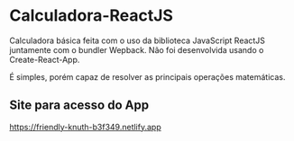 # Calculadora-ReactJS
Calculadora básica feita com o uso da biblioteca JavaScript ReactJS juntamente com o bundler Wepback. Não foi desenvolvida usando o Create-React-App.

É simples, porém capaz de resolver as principais operações matemáticas.


## Site para acesso do App
https://friendly-knuth-b3f349.netlify.app
